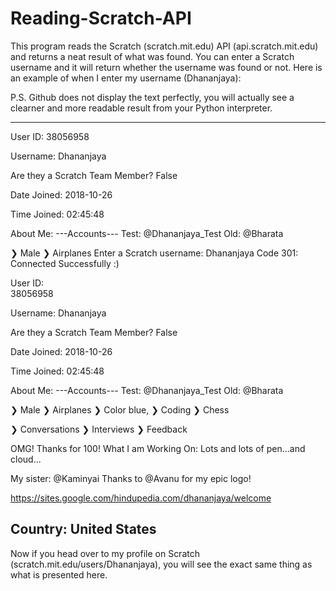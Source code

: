 # Reading-Scratch-API
This program reads the Scratch (scratch.mit.edu) API (api.scratch.mit.edu) and returns a neat result of what was found.  You can enter a Scratch username and it will return
whether the username was found or not.  Here is an example of when I enter my username (Dhananjaya):

P.S. Github does not display the text perfectly, you will actually see a clearner and more readable result from your Python interpreter.

----------------------------------------------------------------
User ID:
     38056958

Username:
     Dhananjaya

Are they a Scratch Team Member?
     False

Date Joined:
     2018-10-26

Time Joined:
     02:45:48

About Me:
     ---Accounts---
Test: @Dhananjaya_Test
Old: @Bharata

❯ Male
❯ Airplanes
Enter a Scratch username:  Dhananjaya
Code 301:  Connected Successfully :)

User ID:\
     38056958

Username:
     Dhananjaya

Are they a Scratch Team Member?
     False

Date Joined:
     2018-10-26

Time Joined:
     02:45:48

About Me:
     ---Accounts---
Test: @Dhananjaya_Test
Old: @Bharata

❯ Male
❯ Airplanes
❯ Color blue,
❯ Coding
❯ Chess

❯ Conversations
❯ Interviews
❯ Feedback

OMG! Thanks for 100!
What I am Working On:
     Lots and lots of pen...and cloud...

My sister: @Kaminyai
Thanks to @Avanu for my epic logo!

https://sites.google.com/hindupedia.com/dhananjaya/welcome

Country:
     United States
----------------------------------------------------------------

Now if you head over to my profile on Scratch (scratch.mit.edu/users/Dhananjaya), you will see the exact same thing as what is presented here.
